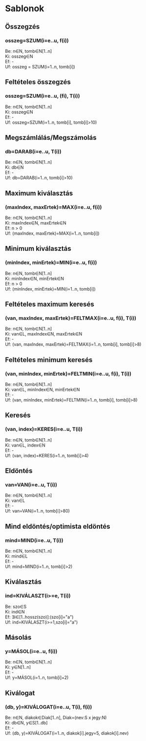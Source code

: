 # Sablonok

## Összegzés

### osszeg=SZUM(i=e..u, f(i))

Be: n∈N, tomb∈N[1..n]  
Ki: osszeg∈N  
Ef: -  
Uf: osszeg = SZUM(i=1..n, tomb[i])

## Feltételes összegzés

### osszeg=SZUM(i=e..u, (fi), T(i))

Be: n∈N, tomb∈N[1..n]  
Ki: osszeg∈N  
Ef: -  
Uf: osszeg=SZUM(i=1..n, tomb[i], tomb[i]>10)

## Megszámlálás/Megszámolás

### db=DARAB(i=e..u, T(i))

Be: n∈N, tomb∈N[1..n]  
Ki: db∈N  
Ef: -  
Uf: db=DARAB(i=1..n, tomb[i]>10)

## Maximum kiválasztás

### (maxIndex, maxErtek)=MAX(i=e..u, f(i))

Be: n∈N, tomb∈N[1..n]  
Ki: maxIndex∈N, maxErtek∈N  
Ef: n > 0  
Uf: (maxIndex, maxErtek)=MAX(i=1..n, tomb[i])

## Minimum kiválasztás

### (minIndex, minErtek)=MIN(i=e..u, f(i))

Be: n∈N, tomb∈N[1..n]  
Ki: minIndex∈N, minErtek∈N  
Ef: n > 0  
Uf: (minIndex, minErtek)=MIN(i=1..n, tomb[i])

## Feltételes maximum keresés

### (van, maxIndex, maxErtek)=FELTMAX(i=e..u, f(i), T(i))

Be: n∈N, tomb∈N[1..n]  
Ki: van∈L, maxIndex∈N, maxErtek∈N  
Ef: -  
Uf: (van, maxIndex, maxErtek)=FELTMAX(i=1..n, tomb[i], tomb[i]>8)

## Feltételes minimum keresés

### (van, minIndex, minErtek)=FELTMIN(i=e..u, f(i), T(i))

Be: n∈N, tomb∈N[1..n]  
Ki: van∈L, minIndex∈N, minErtek∈N  
Ef: -  
Uf: (van, minIndex, minErtek)=FELTMIN(i=1..n, tomb[i], tomb[i]>8)

## Keresés

### (van, index)=KERES(i=e..u, T(i))

Be: n∈N, tomb∈N[1..n]  
Ki: van∈L, index∈N  
Ef: -  
Uf: (van, index)=KERES(i=1..n, tomb[i]>4)

## Eldöntés

### van=VAN(i=e..u, T(i))

Be: n∈N, tomb∈N[1..n]  
Ki: van∈L  
Ef: -  
Uf: van=VAN(i=1..n, tomb[i]>80)

## Mind eldöntés/optimista eldöntés

### mind=MIND(i=e..u, T(i))

Be: n∈N, tomb∈N[1..n]  
Ki: mind∈L  
Ef: -  
Uf: mind=MIND(i=1..n, tomb[i]>2)

## Kiválasztás

### ind=KIVÁLASZT(i>=e, T(i))

Be: szo∈S  
Ki: ind∈N  
Ef: ∃i∈[1..hossz(szo)]:(szo[i]="a")  
Uf: ind=KIVÁLASZT(i>=1,szo[i]="a")

## Másolás

### y=MÁSOL(i=e..u, f(i))

Be: n∈N, tomb∈N[1..n]  
Ki: y∈N[1..n]  
Ef: -  
Uf: y=MÁSOL(i=1..n, tomb[i]+2)

## Kiválogat

### (db, y)=KIVÁLOGAT(i=e..u, T(i), f(i))

Be: n∈N, diakok∈Diak[1..n], Diak=(nev:S x jegy:N)  
Ki: db∈N, y∈S[1..db]  
Ef: -  
Uf: (db, y)=KIVÁLOGAT(i=1..n, diakok[i].jegy=5, diakok[i].nev)
